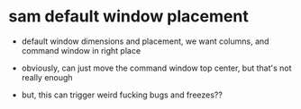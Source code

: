 # sam default window placement

- default window dimensions and placement,
we want columns, and command window in right
place

- obviously, can just move the command window
top center, but that's not really enough

- but, this can trigger weird fucking bugs and freezes??
